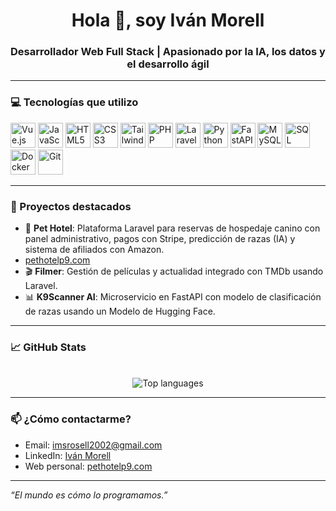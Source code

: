 <h1 align="center">Hola 👋, soy Iván Morell</h1>
<h3 align="center">Desarrollador Web Full Stack | Apasionado por la IA, los datos y el desarrollo ágil</h3>

---

### 💻 Tecnologías que utilizo

<p align="left">
  <!-- Frontend -->
  <img src="https://cdn.jsdelivr.net/gh/devicons/devicon/icons/vuejs/vuejs-original.svg" alt="Vue.js" width="40"/>
  <img src="https://cdn.jsdelivr.net/gh/devicons/devicon/icons/javascript/javascript-original.svg" alt="JavaScript" width="40"/>
  <img src="https://cdn.jsdelivr.net/gh/devicons/devicon/icons/html5/html5-original.svg" alt="HTML5" width="40"/>
  <img src="https://cdn.jsdelivr.net/gh/devicons/devicon/icons/css3/css3-original.svg" alt="CSS3" width="40"/>
  <img src="https://www.vectorlogo.zone/logos/tailwindcss/tailwindcss-icon.svg" alt="TailwindCSS" width="40"/>

  <!-- Backend -->
  <img src="https://cdn.jsdelivr.net/gh/devicons/devicon/icons/php/php-original.svg" alt="PHP" width="40"/>
  <img src="https://upload.wikimedia.org/wikipedia/commons/9/9a/Laravel.svg" alt="Laravel" width="40"/>
  <img src="https://cdn.jsdelivr.net/gh/devicons/devicon/icons/python/python-original.svg" alt="Python" width="40"/>
  <img src="https://cdn.jsdelivr.net/gh/devicons/devicon/icons/fastapi/fastapi-original.svg" alt="FastAPI" width="40"/>

  <!-- Bases de datos -->
  <img src="https://cdn.jsdelivr.net/gh/devicons/devicon/icons/mysql/mysql-original.svg" alt="MySQL" width="40"/>
  <img src="https://cdn.jsdelivr.net/gh/devicons/devicon/icons/sqlite/sqlite-original.svg" alt="SQL Server" width="40"/>

  <!-- DevOps y otros -->
  <img src="https://cdn.jsdelivr.net/gh/devicons/devicon/icons/docker/docker-original.svg" alt="Docker" width="40"/>
  <img src="https://cdn.jsdelivr.net/gh/devicons/devicon/icons/git/git-original.svg" alt="Git" width="40"/>
</p>


---

### 🚀 Proyectos destacados

- 🐶 **Pet Hotel**: Plataforma Laravel para reservas de hospedaje canino con panel administrativo, pagos con Stripe, predicción de razas (IA) y sistema de afiliados con Amazon.
- [pethotelp9.com](https://pethotelp9.com) 
- 🎬 **Filmer**: Gestión de películas y actualidad integrado con TMDb usando Laravel.
- 📊 **K9Scanner AI**: Microservicio en FastAPI con modelo de clasificación de razas usando un Modelo de Hugging Face.

---

### 📈 GitHub Stats

<p align="center">
  <!--<img src="https://github-readme-stats.vercel.app/api?username=Ims2002&show_icons=true&theme=radical" alt="Ivan GitHub stats"/>-->
  <br />
  <img src="https://github-readme-stats.vercel.app/api/top-langs/?username=Ims2002&layout=compact&theme=radical" alt="Top languages" />
</p>

---

### 📫 ¿Cómo contactarme?

- Email: imsrosell2002@gmail.com  
- LinkedIn: [Iván Morell](https://www.linkedin.com/in/ivan-morell-b76073245/)  
- Web personal: [pethotelp9.com](https://pethotelp9.com) 

---

_“El mundo es cómo lo programamos.”_

